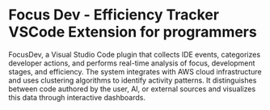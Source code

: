 # Focus Dev - Efficiency Tracker VSCode Extension for programmers 

FocusDev, a Visual Studio Code plugin that collects IDE events, categorizes developer actions, and performs real-time analysis of focus, development stages, and efficiency. The system integrates with AWS cloud infrastructure and uses clustering algorithms to identify activity patterns. It distinguishes between code authored by the user, AI, or external sources and visualizes this data through interactive dashboards.


